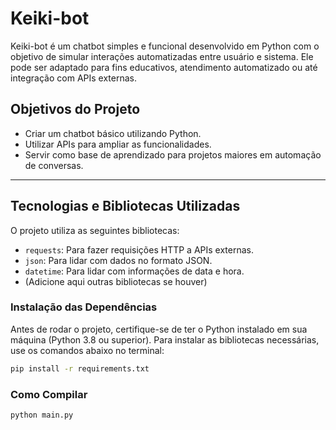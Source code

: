 # Keiki-bot

Keiki-bot é um chatbot simples e funcional desenvolvido em Python com o objetivo de simular interações automatizadas entre usuário e sistema. Ele pode ser adaptado para fins educativos, atendimento automatizado ou até integração com APIs externas.

## Objetivos do Projeto

- Criar um chatbot básico utilizando Python.
- Utilizar APIs para ampliar as funcionalidades.
- Servir como base de aprendizado para projetos maiores em automação de conversas.

---

## Tecnologias e Bibliotecas Utilizadas

O projeto utiliza as seguintes bibliotecas:

- `requests`: Para fazer requisições HTTP a APIs externas.
- `json`: Para lidar com dados no formato JSON.
- `datetime`: Para lidar com informações de data e hora.
- (Adicione aqui outras bibliotecas se houver)

### Instalação das Dependências

Antes de rodar o projeto, certifique-se de ter o Python instalado em sua máquina (Python 3.8 ou superior). Para instalar as bibliotecas necessárias, use os comandos abaixo no terminal:

```bash
pip install -r requirements.txt

```
### Como Compilar

```bash
python main.py